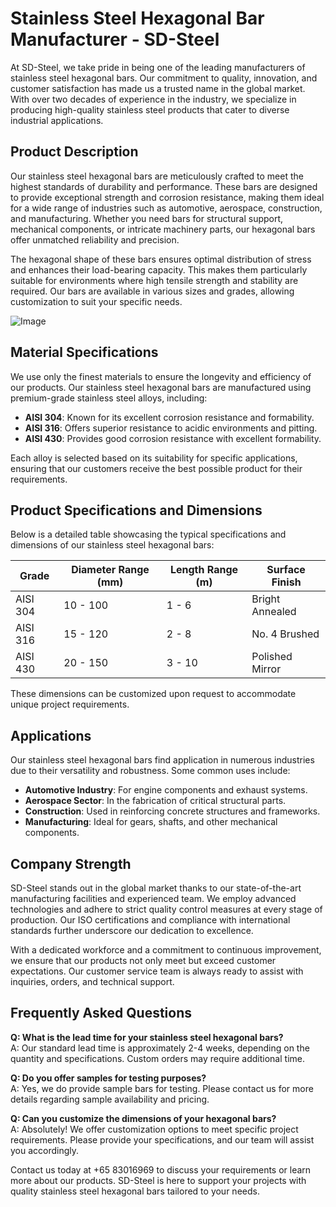 # Stainless Steel Hexagonal Bar Manufacturer - SD-Steel

At SD-Steel, we take pride in being one of the leading manufacturers of stainless steel hexagonal bars. Our commitment to quality, innovation, and customer satisfaction has made us a trusted name in the global market. With over two decades of experience in the industry, we specialize in producing high-quality stainless steel products that cater to diverse industrial applications.

## Product Description

Our stainless steel hexagonal bars are meticulously crafted to meet the highest standards of durability and performance. These bars are designed to provide exceptional strength and corrosion resistance, making them ideal for a wide range of industries such as automotive, aerospace, construction, and manufacturing. Whether you need bars for structural support, mechanical components, or intricate machinery parts, our hexagonal bars offer unmatched reliability and precision.

The hexagonal shape of these bars ensures optimal distribution of stress and enhances their load-bearing capacity. This makes them particularly suitable for environments where high tensile strength and stability are required. Our bars are available in various sizes and grades, allowing customization to suit your specific needs.

![Image](https://github.com/user-attachments/assets/2567258e-e124-4816-932d-1809bd27ef0b)

## Material Specifications

We use only the finest materials to ensure the longevity and efficiency of our products. Our stainless steel hexagonal bars are manufactured using premium-grade stainless steel alloys, including:

- **AISI 304**: Known for its excellent corrosion resistance and formability.
- **AISI 316**: Offers superior resistance to acidic environments and pitting.
- **AISI 430**: Provides good corrosion resistance with excellent formability.

Each alloy is selected based on its suitability for specific applications, ensuring that our customers receive the best possible product for their requirements.

## Product Specifications and Dimensions

Below is a detailed table showcasing the typical specifications and dimensions of our stainless steel hexagonal bars:

| Grade       | Diameter Range (mm) | Length Range (m) | Surface Finish |
|-------------|---------------------|------------------|----------------|
| AISI 304    | 10 - 100           | 1 - 6            | Bright Annealed |
| AISI 316    | 15 - 120           | 2 - 8            | No. 4 Brushed  |
| AISI 430    | 20 - 150           | 3 - 10           | Polished Mirror |

These dimensions can be customized upon request to accommodate unique project requirements.

## Applications

Our stainless steel hexagonal bars find application in numerous industries due to their versatility and robustness. Some common uses include:

- **Automotive Industry**: For engine components and exhaust systems.
- **Aerospace Sector**: In the fabrication of critical structural parts.
- **Construction**: Used in reinforcing concrete structures and frameworks.
- **Manufacturing**: Ideal for gears, shafts, and other mechanical components.

## Company Strength

SD-Steel stands out in the global market thanks to our state-of-the-art manufacturing facilities and experienced team. We employ advanced technologies and adhere to strict quality control measures at every stage of production. Our ISO certifications and compliance with international standards further underscore our dedication to excellence.

With a dedicated workforce and a commitment to continuous improvement, we ensure that our products not only meet but exceed customer expectations. Our customer service team is always ready to assist with inquiries, orders, and technical support.

## Frequently Asked Questions

**Q: What is the lead time for your stainless steel hexagonal bars?**  
A: Our standard lead time is approximately 2-4 weeks, depending on the quantity and specifications. Custom orders may require additional time.

**Q: Do you offer samples for testing purposes?**  
A: Yes, we do provide sample bars for testing. Please contact us for more details regarding sample availability and pricing.

**Q: Can you customize the dimensions of your hexagonal bars?**  
A: Absolutely! We offer customization options to meet specific project requirements. Please provide your specifications, and our team will assist you accordingly.

Contact us today at +65 83016969 to discuss your requirements or learn more about our products. SD-Steel is here to support your projects with quality stainless steel hexagonal bars tailored to your needs.